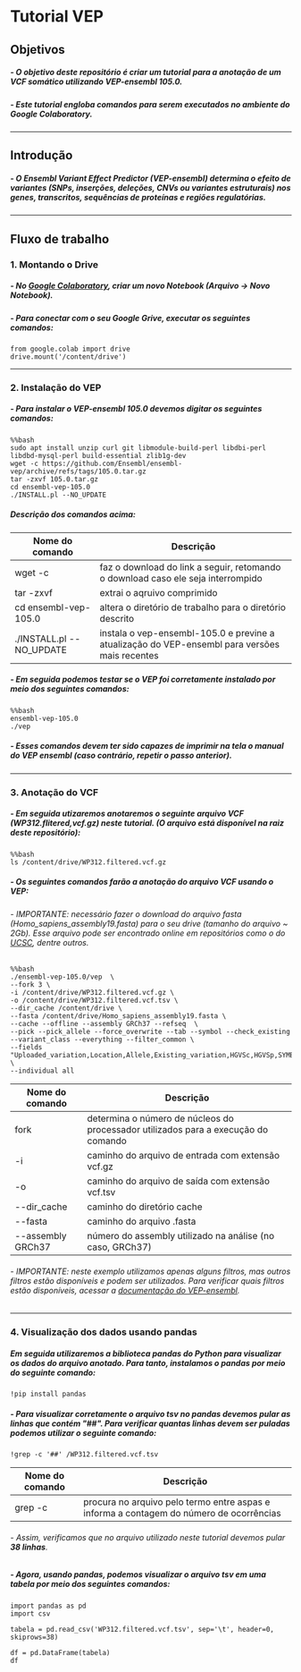 # **Tutorial VEP**

## **Objetivos**

##### - O objetivo deste repositório é criar um tutorial para a anotação de um VCF somático utilizando VEP-ensembl 105.0.
##### - Este tutorial engloba comandos para serem executados no ambiente do Google Colaboratory.

------

## **Introdução**

##### - O Ensembl Variant Effect Predictor (VEP-ensembl) determina o efeito de variantes (SNPs, inserções, deleções, CNVs ou variantes estruturais) nos genes, transcritos, sequências de proteínas e regiões regulatórias.

-----

## **Fluxo de trabalho**

### **1. Montando o Drive**
##### - No [Google Colaboratory](https://colab.research.google.com), criar um novo Notebook (Arquivo -> Novo Notebook).
##### - Para conectar com o seu Google Grive, executar os seguintes comandos:

```
from google.colab import drive
drive.mount('/content/drive')
```

------

### **2. Instalação do VEP**
##### - Para instalar o VEP-ensembl 105.0 devemos digitar os seguintes comandos:

```
%%bash
sudo apt install unzip curl git libmodule-build-perl libdbi-perl libdbd-mysql-perl build-essential zlib1g-dev
wget -c https://github.com/Ensembl/ensembl-vep/archive/refs/tags/105.0.tar.gz
tar -zxvf 105.0.tar.gz
cd ensembl-vep-105.0
./INSTALL.pl --NO_UPDATE 
```

##### Descrição dos comandos acima:

| Nome do comando | Descrição |
| --- | --- |
| wget -c | faz o download do link a seguir, retomando o download caso ele seja interrompido |
| tar -zxvf | extrai o aqruivo comprimido |
| cd ensembl-vep-105.0 | altera o diretório de trabalho para o diretório descrito |
| ./INSTALL.pl --NO_UPDATE | instala o vep-ensembl-105.0 e previne a atualização do VEP-ensembl para versões mais recentes |


##### - Em seguida podemos testar se o VEP foi corretamente instalado por meio dos seguintes comandos:

```
%%bash
ensembl-vep-105.0
./vep
```

##### - Esses comandos devem ter sido capazes de imprimir na tela o manual do VEP ensembl (caso contrário, repetir o passo anterior).

------

### **3. Anotação do VCF**
##### - Em seguida utizaremos anotaremos o seguinte arquivo VCF (WP312.flitered,vcf.gz) neste tutorial. (O arquivo está disponível na raiz deste repositório):

```
%%bash
ls /content/drive/WP312.filtered.vcf.gz
```

##### - Os seguintes comandos farão a anotação do arquivo VCF usando o VEP:
###### - IMPORTANTE: necessário fazer o download do arquivo fasta (Homo_sapiens_assembly19.fasta) para o seu drive (tamanho do arquivo ~ 2Gb). Esse arquivo pode ser encontrado online em repositórios como o do [UCSC](https://hgdownload.soe.ucsc.edu/downloads.html), dentre outros.

```
%%bash
./ensembl-vep-105.0/vep  \
--fork 3 \
-i /content/drive/WP312.filtered.vcf.gz \
-o /content/drive/WP312.filtered.vcf.tsv \
--dir_cache /content/drive \
--fasta /content/drive/Homo_sapiens_assembly19.fasta \
--cache --offline --assembly GRCh37 --refseq  \
--pick --pick_allele --force_overwrite --tab --symbol --check_existing --variant_class --everything --filter_common \
--fields "Uploaded_variation,Location,Allele,Existing_variation,HGVSc,HGVSp,SYMBOL,Consequence,IND,ZYG,Amino_acids,CLIN_SIG,PolyPhen,SIFT,VARIANT_CLASS,FREQS" \
--individual all
  ```

| Nome do comando | Descrição |
| --- | --- |
| fork | determina o número de núcleos do processador utilizados para a execução do comando |
| -i | caminho do arquivo de entrada com extensão vcf.gz |
| -o | caminho do arquivo de saída com extensão vcf.tsv |
| --dir_cache | caminho do diretório cache |
| --fasta | caminho do arquivo .fasta |
| --assembly GRCh37 | número do assembly utilizado na análise (no caso, GRCh37) |

###### - IMPORTANTE: neste exemplo utilizamos apenas alguns filtros, mas outros filtros estão disponíveis e podem ser utilizados. Para verificar quais filtros estão disponíveis, acessar a [documentação do VEP-ensembl](https://www.ensembl.org/info/docs/tools/vep/script/vep_filter.html).

------

### **4. Visualização dos dados usando pandas**

##### Em seguida utilizaremos a biblioteca **pandas** do Python para visualizar os dados do arquivo anotado. Para tanto, instalamos o pandas por meio do seguinte comando:

```
!pip install pandas
```

##### - Para visualizar corretamente o arquivo tsv no pandas devemos pular as linhas que contém "##". Para verificar quantas linhas devem ser puladas podemos utilizar o seguinte comando:

```
!grep -c '##' /WP312.filtered.vcf.tsv
```

| Nome do comando | Descrição |
| --- | --- |
| grep -c | procura no arquivo pelo termo entre aspas e informa a contagem do número de ocorrências |

###### - Assim, verificamos que no arquivo utilizado neste tutorial devemos pular **38 linhas**.

##### - Agora, usando pandas, podemos visualizar o arquivo tsv em uma tabela por meio dos seguintes comandos:

```
import pandas as pd
import csv

tabela = pd.read_csv('WP312.filtered.vcf.tsv', sep='\t', header=0, skiprows=38)

df = pd.DataFrame(tabela)
df
```
